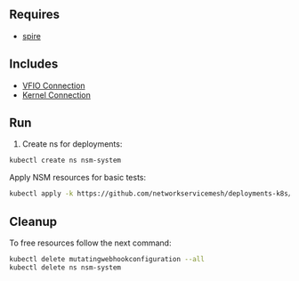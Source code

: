 ## Requires

- [spire](../spire)

## Includes

- [VFIO Connection](../use-cases/Vfio2Noop)
- [Kernel Connection](../use-cases/SriovKernel2Noop)

## Run

1. Create ns for deployments:
```bash
kubectl create ns nsm-system
```

Apply NSM resources for basic tests:
```bash
kubectl apply -k https://github.com/networkservicemesh/deployments-k8s/examples/sriov?ref=ecf68f2558c6cbf1acb5fdf6cd48dff798e66969
```

## Cleanup

To free resources follow the next command:
```bash
kubectl delete mutatingwebhookconfiguration --all
kubectl delete ns nsm-system
```
